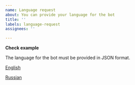 ```yaml
---
name: Language request
about: You can provide your language for the bot
title: ''
labels: language-request
assignees: ''

---
```


**Check example**

The language for the bot must be provided in JSON format.

[English](https://github.com/m0ksem/GameCheckersBot/blob/master/src/dictionary/langs/en.json)

[Russian](https://github.com/m0ksem/GameCheckersBot/blob/master/src/dictionary/langs/ru.json)

